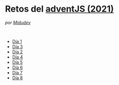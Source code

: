 # Retos del [adventJS (2021)](https://2021.adventjs.dev/)
*por [Midudev](https://github.com/midudev)*

<br>

* [Día 1](/challenges/day1.md)
* [Día 3](/challenges/day2.md)
* [Día 2](/challenges/day3.md)
* [Día 4](/challenges/day4.md)
* [Día 5](/challenges/day5.md)
* [Día 6](/challenges/day6.md)
* [Día 7](/challenges/day7.md)
* [Día 8](/challenges/day8.md)
